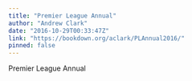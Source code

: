 ```yaml
---
title: "Premier League Annual"
author: "Andrew Clark"
date: "2016-10-29T00:33:47Z"
link: "https://bookdown.org/aclark/PLAnnual2016/"
pinned: false
---
```


Premier League Annual
